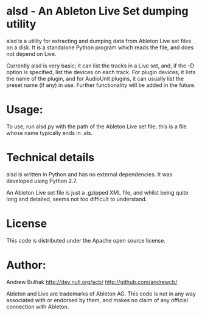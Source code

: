 alsd - An Ableton Live Set dumping utility
====

alsd is a utility for extracting and dumping data from Ableton Live set 
files on a disk. It is a standalone Python program which reads the file, 
and does not depend on Live. 

Currently alsd is very basic; it can list the tracks in a Live set, and,
if the -D option is specified, list the devices on each track. For plugin
devices, it lists the name of the plugin, and for AudioUnit plugins, it 
can usually list the preset name (if any) in use. 
Further functionality will be added in the future.

Usage:
======

To use, run alsd.py with the path of the Ableton Live set file; this is 
a file whose name typically ends in .als. 

Technical details
=================

alsd is written in Python and has no external dependencies. It was 
developed using Python 2.7.  

An Ableton Live set file is just a .gzipped XML file, and whilst being 
quite long and detailed, seems not too difficult to understand. 


License
=======

This code is distributed under the Apache open source license.

Author:
======
Andrew Bulhak   http://dev.null.org/acb/  http://github.com/andrewcb/

Ableton and Live are trademarks of Ableton AG. This code is not in any way
associated with or endorsed by them, and makes no claim of any official 
connection with Ableton.
